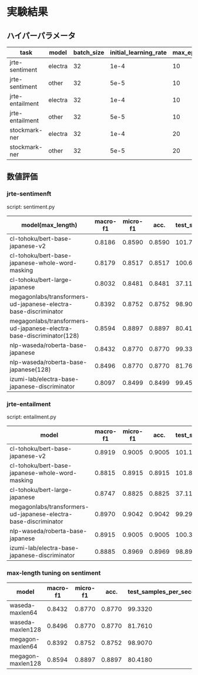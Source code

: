 # 実験結果

## ハイパーパラメータ

|task|model|batch_size|initial_learning_rate|max_epoch|max_length(default)|
|----|-----|----------|---------------------|---------|----------|
|jrte-sentiment|electra|32|1e-4|10|64|
|jrte-sentiment|other|32|5e-5|10|64|
|jrte-entailment|electra|32|1e-4|10|64|
|jrte-entailment|other|32|5e-5|10|64|
|stockmark-ner|electra|32|1e-4|20|256|
|stockmark-ner|other|32|5e-5|20|256|

## 数値評価


### jrte-sentimenft

script: sentiment.py

|model(max_length)|macro-f1|micro-f1|acc.|test_samples_per_second|
|-----|--------|--------|----|-----------------------|
|cl-tohoku/bert-base-japanese-v2|0.8186|0.8590|0.8590|101.7830|
|cl-tohoku/bert-base-japanese-whole-word-masking|0.8179|0.8517|0.8517|100.6520|
|cl-tohoku/bert-large-japanese|0.8032|0.8481|0.8481|37.1100|
|megagonlabs/transformers-ud-japanese-electra-base-discriminator|0.8392|0.8752|0.8752|98.9070|
|megagonlabs/transformers-ud-japanese-electra-base-discriminator(128)|0.8594|0.8897|0.8897|80.4180|
|nlp-waseda/roberta-base-japanese|0.8432|0.8770|0.8770|99.3320|
|nlp-waseda/roberta-base-japanese(128)|0.8496|0.8770|0.8770|81.7610|
|izumi-lab/electra-base-japanese-discriminator|0.8097|0.8499|0.8499|99.4560|

### jrte-entailment

script: entailment.py

|model|macro-f1|micro-f1|acc.|test_samples_per_second|
|-----|--------|--------|----|-----------------------|
|cl-tohoku/bert-base-japanese-v2|0.8919|0.9005|0.9005|101.1660|
|cl-tohoku/bert-base-japanese-whole-word-masking|0.8815|0.8915|0.8915|101.8050|
|cl-tohoku/bert-large-japanese|0.8747|0.8825|0.8825|37.1160|
|megagonlabs/transformers-ud-japanese-electra-base-discriminator|0.8970|0.9042|0.9042|99.2990|
|nlp-waseda/roberta-base-japanese|0.8915|0.9005|0.9005|100.3370|
|izumi-lab/electra-base-japanese-discriminator|0.8885|0.8969|0.8969|98.8900|

### max-length tuning on sentiment

|model|macro-f1|micro-f1|acc.|test_samples_per_second|
|-----|--------|--------|----|-----------------------|
|waseda-maxlen64|0.8432|0.8770|0.8770|99.3320|
|waseda-maxlen128|0.8496|0.8770|0.8770|81.7610|
|megagon-maxlen64|0.8392|0.8752|0.8752|98.9070|
|megagon-maxlen128|0.8594|0.8897|0.8897|80.4180|

